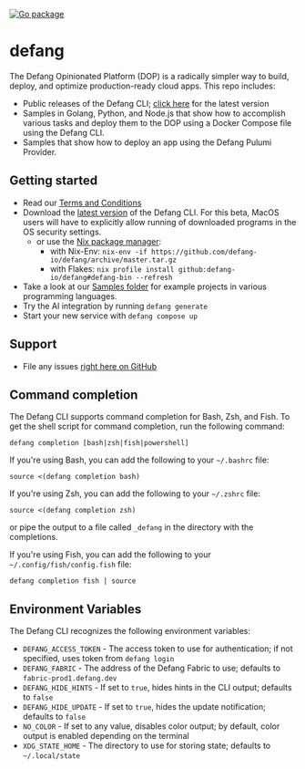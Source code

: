 [![Go package](https://github.com/defang-io/defang/actions/workflows/go.yml/badge.svg?branch=main)](https://github.com/defang-io/defang/actions/workflows/go.yml)

# defang
The Defang Opinionated Platform (DOP) is a radically simpler way to build, deploy, and optimize production-ready cloud apps.
This repo includes:
* Public releases of the Defang CLI; [click here](https://github.com/defang-io/defang/releases/latest/) for the latest version
* Samples in Golang, Python, and Node.js that show how to accomplish various tasks and deploy them to the DOP using a Docker Compose file using the Defang CLI.
* Samples that show how to deploy an app using the Defang Pulumi Provider.

## Getting started
* Read our [Terms and Conditions](https://defang.io/terms-service.html)
* Download the [latest version](https://github.com/defang-io/defang/releases/latest/) of the Defang CLI. For this beta, MacOS users will have to explicitly allow running of downloaded programs in the OS security settings.
  * or use the [Nix package manager](https://nixos.org):
    * with Nix-Env: `nix-env -if https://github.com/defang-io/defang/archive/master.tar.gz`
    * with Flakes: `nix profile install github:defang-io/defang#defang-bin --refresh`
* Take a look at our [Samples folder](https://github.com/defang-io/defang/tree/main/samples) for example projects in various programming languages.
* Try the AI integration by running `defang generate`
* Start your new service with `defang compose up`

## Support
* File any issues [right here on GitHub](https://github.com/defang-io/defang/issues)

## Command completion
The Defang CLI supports command completion for Bash, Zsh, and Fish. To get the shell script for command completion, run the following command:
```
defang completion [bash|zsh|fish|powershell]
```

If you're using Bash, you can add the following to your `~/.bashrc` file:
```
source <(defang completion bash)
```

If you're using Zsh, you can add the following to your `~/.zshrc` file:
```
source <(defang completion zsh)
```
or pipe the output to a file called `_defang` in the directory with the completions.

If you're using Fish, you can add the following to your `~/.config/fish/config.fish` file:
```
defang completion fish | source
```

## Environment Variables
The Defang CLI recognizes the following environment variables:
* `DEFANG_ACCESS_TOKEN` - The access token to use for authentication; if not specified, uses token from `defang login`
* `DEFANG_FABRIC` - The address of the Defang Fabric to use; defaults to `fabric-prod1.defang.dev`
* `DEFANG_HIDE_HINTS` - If set to `true`, hides hints in the CLI output; defaults to `false`
* `DEFANG_HIDE_UPDATE` - If set to `true`, hides the update notification; defaults to `false`
* `NO_COLOR` - If set to any value, disables color output; by default, color output is enabled depending on the terminal
* `XDG_STATE_HOME` - The directory to use for storing state; defaults to `~/.local/state`
